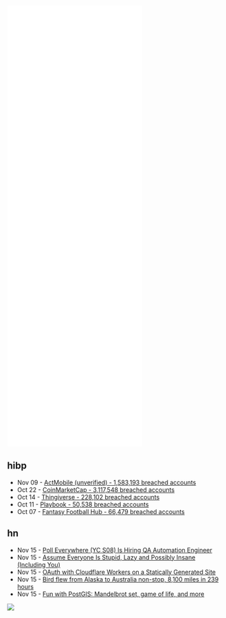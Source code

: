 ![Metrics](https://raw.githubusercontent.com/phixion/phixion/master/metrics.svg)

## hibp

<!--
for https://github.com/phixion/phixion/blob/main/.github/workflows/feeds.yml
-->
<!--START_SECTION:haveibeenpwnd-->
- Nov 09 - [ActMobile (unverified) - 1,583,193 breached accounts](https://haveibeenpwned.com/PwnedWebsites#ActMobile)
- Oct 22 - [CoinMarketCap - 3,117,548 breached accounts](https://haveibeenpwned.com/PwnedWebsites#CoinMarketCap)
- Oct 14 - [Thingiverse - 228,102 breached accounts](https://haveibeenpwned.com/PwnedWebsites#Thingiverse)
- Oct 11 - [Playbook - 50,538 breached accounts](https://haveibeenpwned.com/PwnedWebsites#Playbook)
- Oct 07 - [Fantasy Football Hub - 66,479 breached accounts](https://haveibeenpwned.com/PwnedWebsites#FantasyFootballHub)
<!--END_SECTION:haveibeenpwnd-->

## hn

<!--
for https://github.com/phixion/phixion/blob/main/.github/workflows/feeds.yml
-->
<!--START_SECTION:hn-->
- Nov 15 - [Poll Everywhere (YC S08) Is Hiring QA Automation Engineer](https://jobs.lever.co/polleverywhere/427ac844-2c55-4c70-9513-4b8c9ce56bb0?ref=hackernews&utm_source=hackernews)
- Nov 15 - [Assume Everyone Is Stupid, Lazy and Possibly Insane (Including You)](https://lifehacker.com/why-you-should-assume-everyone-is-stupid-lazy-and-pos-1847997212)
- Nov 15 - [OAuth with Cloudflare Workers on a Statically Generated Site](https://abyteofcoding.com/blog/oauth-with-cloudflare-workers-on-a-statically-generated-site/)
- Nov 15 - [Bird flew from Alaska to Australia non-stop, 8,100 miles in 239 hours](https://www.audubon.org/news/these-mighty-shorebirds-keep-breaking-flight-records-and-you-can-follow-along)
- Nov 15 - [Fun with PostGIS: Mandelbrot set, game of life, and more](https://blog.jooq.org/fun-with-postgis-mandelbrot-set-game-of-life-and-more/)
<!--END_SECTION:hn-->

<!--
for https://yhype.me
-->
![](https://hit.yhype.me/github/profile?user_id=13013670)
